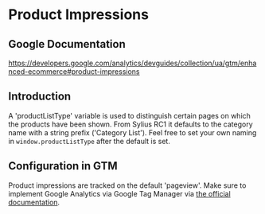 # Product Impressions

## Google Documentation

https://developers.google.com/analytics/devguides/collection/ua/gtm/enhanced-ecommerce#product-impressions

## Introduction

A 'productListType' variable is used to distinguish certain pages on which the products have been shown. From Sylius RC1 it
defaults to the category name with a string prefix ('Category List'). Feel free to set your own naming in `window.productListType`
after the default is set.

## Configuration in GTM

Product impressions are tracked on the default 'pageview'. Make sure to implement
Google Analytics via Google Tag Manager via [the official documentation](https://support.google.com/tagmanager/answer/6107124?hl=en).
